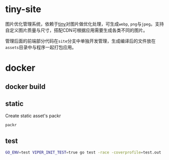 # tiny-site

图片优化管理系统，依赖于[tiny](https://github.com/vicanso/tiny)对图片做优化处理，可生成`webp`, `png`与`jpeg`。支持自定义图片质量与尺寸，搭配CDN可根据应用需要生成各类不同的图片。

管理后面的前端部分代码在`site`分支中单独开发管理，生成编译后的文件放在`assets`目录中与程序一起打包应用。

# docker

## docker build

## static

Create static asset's packr

```bash
packr
```

## test

```bash
GO_ENV=test VIPER_INIT_TEST=true go test -race -coverprofile=test.out ./... && go tool cover --html=test.out
```
